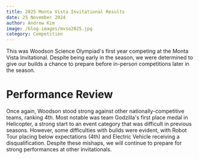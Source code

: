```yaml
---
title: 2025 Monta Vista Invitational Results
date: 25 November 2024
author: Andrew Kim
image: /blog-images/mvso2025.jpg
category: Competition
---
```


This was Woodson Science Olympiad's first year competing at the Monta Vista Invitational. Despite being early in the season, we were determined to give our builds a chance to prepare before in-person competitions later in the season.

# Performance Review
Once again, Woodson stood strong against other nationally-competitive teams, ranking 4th. Most notable was team Godzilla's first place medal in Helicopter, a strong start to an event category that was difficult in previous seasons. However, some difficulties with builds were evident, with Robot Tour placing below expectations (4th) and Electric Vehicle receiving a disqualification. Despite these mishaps, we will continue to prepare for strong performances at other invitationals.

